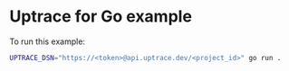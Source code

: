 # Uptrace for Go example

To run this example:

```bash
UPTRACE_DSN="https://<token>@api.uptrace.dev/<project_id>" go run .
```
